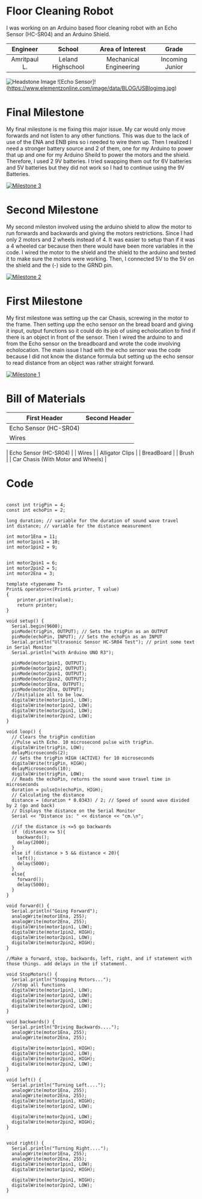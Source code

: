 ﻿# Floor Cleaning Robot
I was working on an Arduino based floor cleaning robot with an Echo Sensor (HC-SR04) and an Arduino Shield.

| **Engineer** | **School** | **Area of Interest** | **Grade** |
|:--:|:--:|:--:|:--:|
| Amritpaul L. | Leland Highschool | Mechanical Engineering | Incoming Junior

![Headstone Image](https://bluestampengineering.com/wp-content/uploads/2016/05/improve.jpg)
 ![Echo Sensor]! (https://www.elementzonline.com/image/data/BLOG/USBlogimg.jpg)
  

# Final Milestone
My final milestone is me fixing this major issue. My car would only move forwards and not listen to any other functions. This was due to the lack of use of the ENA and ENB pins so i needed to wire them up. Then I realized I need a stronger battery source and 2 of them, one for my Arduino to power that up and one for my Arduino Sheild to power the motors and the shield. Therefore, I used 2 9V batteries. I tried swapping them out for 6V batteries and 5V batteries but they did not work so I had to continue using the 9V Batteries.

[![Milestone 3](https://res.cloudinary.com/marcomontalbano/image/upload/v1660235656/video_to_markdown/images/youtube--dGzlDxW8ur0-c05b58ac6eb4c4700831b2b3070cd403.jpg)](https://youtu.be/dGzlDxW8ur0 "Milestone 3")

# Second Milestone
My second mileston involved using the arduino shield to allow the motor to run forwards and backwards and giving the motors restrictions. Since I had only 2 motors and 2 wheels instead of 4. It was easier to setup than if it was a 4 wheeled car because then there would have been more variables in the code. I wired the motor to the shield and the shield to the arduino and tested it to make sure the motors were working. Then, I connected 5V to the 5V on the shield and the (-) side to the GRND pin.

[![Milestone 2](https://res.cloudinary.com/marcomontalbano/image/upload/v1660064085/video_to_markdown/images/youtube--vta6Ggo7jCI-c05b58ac6eb4c4700831b2b3070cd403.jpg)](https://youtu.be/vta6Ggo7jCI "Milestone 2")

# First Milestone
My first milestone was setting up the car Chasis, screwing in the motor to the frame. Then setting upp the echo sensor on the bread board and giving it input, output functions so it could do its job of using echolocation to find if there is an object in front of the sensor. Then I wired the arduino to and from the Echo sensor on the breadboard and wrote the code involving echolocation. The main issue I had with the echo sensor was the code because I did not know the distance formula but setting up the echo sensor to read distance from an object was rather straight forward. 

[![Milestone 1](https://res.cloudinary.com/marcomontalbano/image/upload/v1659979415/video_to_markdown/images/youtube--abd1UoVswN4-c05b58ac6eb4c4700831b2b3070cd403.jpg)](https://youtu.be/abd1UoVswN4 "Milestone 1")

# Bill of Materials
| First Header  | Second Header |
| ------------- | ------------- |
| Echo Sensor (HC-SR04)  |
| Wires  | 

| Echo Sensor (HC-SR04) |
| Wires |
| Alligator Clips |
| BreadBoard |
| Brush |
| Car Chasis (With Motor and Wheels) |

# Code

```

const int trigPin = 4;
const int echoPin = 2;

long duration; // variable for the duration of sound wave travel
int distance; // variable for the distance measurement

int motor1Ena = 11;
int motor1pin1 = 10;
int motor1pin2 = 9;


int motor2pin1 = 6;
int motor2pin2 = 5;
int motor2Ena = 3;

template <typename T>
Print& operator<<(Print& printer, T value)
{
    printer.print(value);
    return printer;
}

void setup() {
  Serial.begin(9600);
  pinMode(trigPin, OUTPUT); // Sets the trigPin as an OUTPUT
  pinMode(echoPin, INPUT); // Sets the echoPin as an INPUT
  Serial.println("Ultrasonic Sensor HC-SR04 Test"); // print some text in Serial Monitor
  Serial.println("with Arduino UNO R3");

  pinMode(motor1pin1, OUTPUT);
  pinMode(motor1pin2, OUTPUT);
  pinMode(motor2pin1, OUTPUT);
  pinMode(motor2pin2, OUTPUT);
  pinMode(motor1Ena, OUTPUT);  
  pinMode(motor2Ena, OUTPUT);
  //Initialize all to be low.
  digitalWrite(motor1pin1, LOW);
  digitalWrite(motor1pin2, LOW);
  digitalWrite(motor2pin1, LOW);
  digitalWrite(motor2pin2, LOW);
}

void loop() {
  // Clears the trigPin condition
  //Pulse with Echo. 10 microsecond pulse with trigPin.
  digitalWrite(trigPin, LOW);
  delayMicroseconds(2);
  // Sets the trigPin HIGH (ACTIVE) for 10 microseconds
  digitalWrite(trigPin, HIGH);
  delayMicroseconds(10);
  digitalWrite(trigPin, LOW);
  // Reads the echoPin, returns the sound wave travel time in microseconds
  duration = pulseIn(echoPin, HIGH);
  // Calculating the distance
  distance = (duration * 0.0343) / 2; // Speed of sound wave divided by 2 (go and back)
  // Displays the distance on the Serial Monitor
  Serial << "Distance is: " << distance << "cm.\n";

  //if the distance is <=5 go backwards
  if  (distance <= 5){
    backwards();
    delay(2000);
  }
  else if (distance > 5 && distance < 20){
    left();
    delay(5000);
  }
  else{
    forward();
    delay(5000);
  }
}

void forward() {
  Serial.println("Going Forward");
  analogWrite(motor1Ena, 255);
  analogWrite(motor2Ena, 255);
  digitalWrite(motor1pin1, LOW);
  digitalWrite(motor1pin2, HIGH);
  digitalWrite(motor2pin1, LOW);
  digitalWrite(motor2pin2, HIGH);
}

//Make a forward, stop, backwards, left, right, and if statement with those things. add delays in the if statement. 

void StopMotors() {
  Serial.println("Stopping Motors...");
  //stop all functions
  digitalWrite(motor1pin1, LOW);
  digitalWrite(motor1pin2, LOW);
  digitalWrite(motor2pin1, LOW);
  digitalWrite(motor2pin2, LOW);
}

void backwards() {
  Serial.println("Driving Backwards....");
  analogWrite(motor1Ena, 255);
  analogWrite(motor2Ena, 255);
  
  digitalWrite(motor1pin1, HIGH);
  digitalWrite(motor1pin2, LOW);
  digitalWrite(motor2pin1, HIGH);
  digitalWrite(motor2pin2, LOW);
}

void left() {
  Serial.println("Turning Left....");
  analogWrite(motor1Ena, 255);
  analogWrite(motor2Ena, 255);
  digitalWrite(motor1pin1, HIGH);
  digitalWrite(motor1pin2, LOW);
  
  digitalWrite(motor2pin1, LOW);
  digitalWrite(motor2pin2, HIGH);
}


void right() {
  Serial.println("Turning Right....");
  analogWrite(motor1Ena, 255);
  analogWrite(motor2Ena, 255);
  digitalWrite(motor1pin1, LOW);
  digitalWrite(motor1pin2, HIGH);
  
  digitalWrite(motor2pin1, HIGH);
  digitalWrite(motor2pin2, LOW);
}

```
